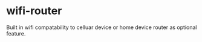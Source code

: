 # wifi-router
Built in wifi compatability to celluar device or home device  router as optional feature.
